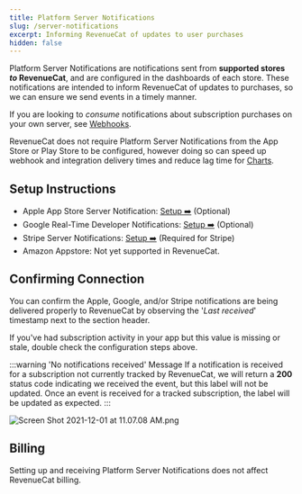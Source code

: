```yaml
---
title: Platform Server Notifications
slug: /server-notifications
excerpt: Informing RevenueCat of updates to user purchases
hidden: false
---
```


Platform Server Notifications are notifications sent from **supported stores _to_ RevenueCat**, and are configured in the dashboards of each store. These notifications are intended to inform RevenueCat of updates to purchases, so we can ensure we send events in a timely manner.

If you are looking to _consume_ notifications about subscription purchases on your own server, see [Webhooks](/integrations/webhooks).

RevenueCat does not require Platform Server Notifications from the App Store or Play Store to be configured, however doing so can speed up webhook and integration delivery times and reduce lag time for [Charts](/dashboard-and-metrics/charts).

## Setup Instructions

- Apple App Store Server Notification: [Setup ➡️](/platform-resources/server-notifications/apple-server-notifications) (Optional)
- Google Real-Time Developer Notifications: [Setup ➡️](/platform-resources/server-notifications/google-server-notifications) (Optional)
- Stripe Server Notifications: [Setup ➡️](/platform-resources/server-notifications/stripe-server-notifications) (Required for Stripe)
- Amazon Appstore: Not yet supported in RevenueCat.

## Confirming Connection

You can confirm the Apple, Google, and/or Stripe notifications are being delivered properly to RevenueCat by observing the '_Last received_' timestamp next to the section header.

If you've had subscription activity in your app but this value is missing or stale, double check the configuration steps above.

:::warning 'No notifications received' Message
If a notification is received for a subscription not currently tracked by RevenueCat, we will return a **200** status code indicating we received the event, but this label will not be updated. Once an event is received for a tracked subscription, the label will be updated as expected.
:::

![](https://files.readme.io/bffdf75-Screen_Shot_2021-12-01_at_11.07.08_AM.png "Screen Shot 2021-12-01 at 11.07.08 AM.png")

## Billing

Setting up and receiving Platform Server Notifications does not affect RevenueCat billing.
